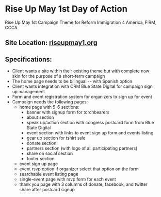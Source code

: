 # Rise Up May 1st Day of Action 
Rise Up May 1st Campaign Theme for Reform Immigration 4 America, FIRM, CCCA  

## Site Location: <a href="http://riseupmay1.org"> riseupmay1.org </a>

## Specifications:  
  + Client wants a site within their existing theme but with complete now skin for the purpose of a short-term campaign
  + The home page needs to be bilingual -- with Spanish option
  + Client wants integration with CRM Blue State Digital for campaign sign up management  
  + Form and event registration system for organizers to sign up for event  
  + Campaign needs the following pages:  
      + home page with 5-6 sections:  
          + banner with signup form for torchbearers  
          + about section  
          + speak up/action section with congress postcard form from Blue State Digital  
          + event section with links to event sign up form and events listing  
          + gear up section for tshirt sale  
          + donate section  
          + partners section (with logo of all participating partners)  
          + share on social section  
          + footer section  
      + event sign up page  
      + event rsvp option if organizer select that option on the form  
      + searchable event listing page  
      + single-event page with rsvp form for each event  
      + thank you page with 3 columns of donate, facebook, and twitter share after postcard signup  
      
      
      
      
      
